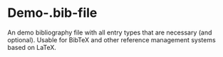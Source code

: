 # Demo-.bib-file
An demo bibliography file with all entry types that are necessary (and optional). Usable for BibTeX and other reference management systems based on LaTeX.
